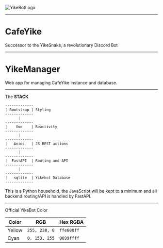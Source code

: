 ![YikeBotLogo](YikeManager/ym-frontend/public/YikeBotLogoMk2.ico)

---

# CafeYike
Successor to the YikeSnake, a revolutionary Discord Bot

---

# YikeManager


Web app for managing CafeYike instance and database.

---

The **STACK**

```
-------------
| Bootstrap | Styling
-------------
      |
-------------
|    Vue    | Reactivity
-------------
      |
-------------
|   Axios   | JS REST actions
-------------
      |
-------------
|  FastAPI  | Routing and API
-------------
      |
-------------
|   sqlite  | Yikebot Database
-------------
```

This is a Python household, the JavaScript will be kept to a minimum and all backend routing/API is handled by FastAPI.


---

Official YikeBot Color

| Color  | RGB         | Hex RGBA     |
|--------|-------------|--------------|
| Yellow | `255, 230, 0` | `ffe600ff` |
| Cyan   | `0, 153, 255` | `0099ffff` |